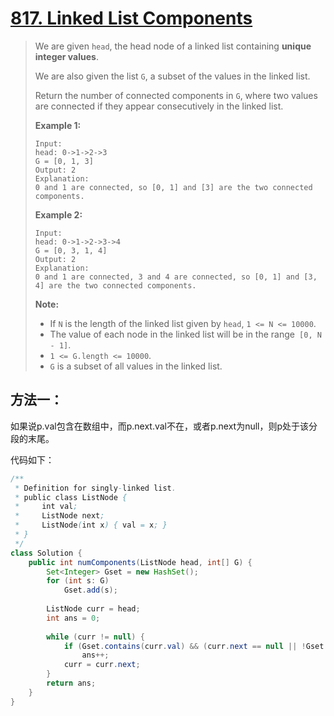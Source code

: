 # [817. Linked List Components][1]

> We are given `head`, the head node of a linked list containing **unique integer values**.
>
> We are also given the list `G`, a subset of the values in the linked list.
>
> Return the number of connected components in `G`, where two values are connected if they appear consecutively in the linked list.
>
> **Example 1:**
>
> ```
> Input: 
> head: 0->1->2->3
> G = [0, 1, 3]
> Output: 2
> Explanation: 
> 0 and 1 are connected, so [0, 1] and [3] are the two connected components.
> ```
>
> **Example 2:**
>
> ```
> Input: 
> head: 0->1->2->3->4
> G = [0, 3, 1, 4]
> Output: 2
> Explanation: 
> 0 and 1 are connected, 3 and 4 are connected, so [0, 1] and [3, 4] are the two connected components.
> ```
>
> **Note:**
>
> - If `N` is the length of the linked list given by `head`, `1 <= N <= 10000`.
> - The value of each node in the linked list will be in the range` [0, N - 1]`.
> - `1 <= G.length <= 10000`.
> - `G` is a subset of all values in the linked list.



## 方法一：

如果说p.val包含在数组中，而p.next.val不在，或者p.next为null，则p处于该分段的末尾。



代码如下：

```java
/**
 * Definition for singly-linked list.
 * public class ListNode {
 *     int val;
 *     ListNode next;
 *     ListNode(int x) { val = x; }
 * }
 */
class Solution {
    public int numComponents(ListNode head, int[] G) {
        Set<Integer> Gset = new HashSet();
        for (int s: G)
            Gset.add(s);
        
        ListNode curr = head;
        int ans = 0;
        
        while (curr != null) {
            if (Gset.contains(curr.val) && (curr.next == null || !Gset.contains(curr.next.val)))
                ans++;
            curr = curr.next;
        }
        return ans;
    }
}
```











[1]: https://leetcode.com/problems/linked-list-components/